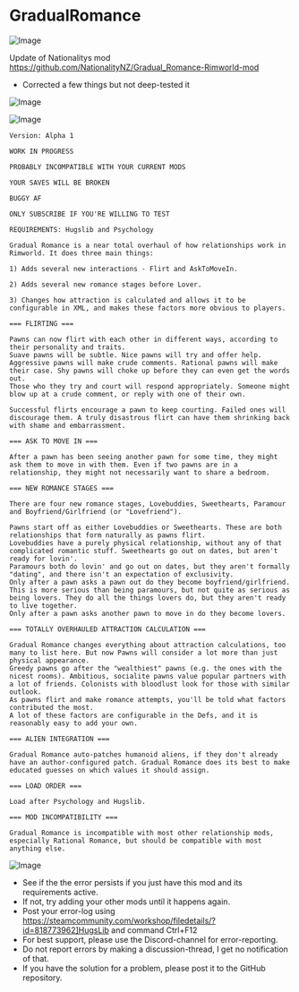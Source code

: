 # GradualRomance


![Image](https://i.imgur.com/WAEzk68.png)

Update of Nationalitys mod
https://github.com/NationalityNZ/Gradual_Romance-Rimworld-mod

- Corrected a few things but not deep-tested it

![Image](https://i.imgur.com/7Gzt3Rg.png)

	
![Image](https://i.imgur.com/NOW7jU1.png)

    Version: Alpha 1

    WORK IN PROGRESS

    PROBABLY INCOMPATIBLE WITH YOUR CURRENT MODS

    YOUR SAVES WILL BE BROKEN

    BUGGY AF

    ONLY SUBSCRIBE IF YOU'RE WILLING TO TEST

    REQUIREMENTS: Hugslib and Psychology

    Gradual Romance is a near total overhaul of how relationships work in Rimworld. It does three main things:

    1) Adds several new interactions - Flirt and AskToMoveIn.

    2) Adds several new romance stages before Lover.

    3) Changes how attraction is calculated and allows it to be configurable in XML, and makes these factors more obvious to players.

    === FLIRTING ===
    
    Pawns can now flirt with each other in different ways, according to their personality and traits.
    Suave pawns will be subtle. Nice pawns will try and offer help. Aggressive pawns will make crude comments. Rational pawns will make their case. Shy pawns will choke up before they can even get the words out.
    Those who they try and court will respond appropriately. Someone might blow up at a crude comment, or reply with one of their own.
    
    Successful flirts encourage a pawn to keep courting. Failed ones will discourage them. A truly disastrous flirt can have them shrinking back with shame and embarrassment.
    
    === ASK TO MOVE IN ===
    
    After a pawn has been seeing another pawn for some time, they might ask them to move in with them. Even if two pawns are in a relationship, they might not necessarily want to share a bedroom.
    
    === NEW ROMANCE STAGES ===

    There are four new romance stages, Lovebuddies, Sweethearts, Paramour and Boyfriend/Girlfriend (or "Lovefriend").

    Pawns start off as either Lovebuddies or Sweethearts. These are both relationships that form naturally as pawns flirt.
    Lovebuddies have a purely physical relationship, without any of that complicated romantic stuff. Sweethearts go out on dates, but aren't ready for lovin'.
    Paramours both do lovin' and go out on dates, but they aren't formally "dating", and there isn't an expectation of exclusivity.
    Only after a pawn asks a pawn out do they become boyfriend/girlfriend. This is more serious than being paramours, but not quite as serious as being lovers. They do all the things lovers do, but they aren't ready to live together.
    Only after a pawn asks another pawn to move in do they become lovers.
    
    === TOTALLY OVERHAULED ATTRACTION CALCULATION ===
    
    Gradual Romance changes everything about attraction calculations, too many to list here. But now Pawns will consider a lot more than just physical appearance.
    Greedy pawns go after the "wealthiest" pawns (e.g. the ones with the nicest rooms). Ambitious, socialite pawns value popular partners with a lot of friends. Colonists with bloodlust look for those with similar outlook.
    As pawns flirt and make romance attempts, you'll be told what factors contributed the most.
    A lot of these factors are configurable in the Defs, and it is reasonably easy to add your own.
    
    === ALIEN INTEGRATION ===
    
    Gradual Romance auto-patches humanoid aliens, if they don't already have an author-configured patch. Gradual Romance does its best to make educated guesses on which values it should assign.
    
    === LOAD ORDER ===
    
    Load after Psychology and Hugslib.
    
    === MOD INCOMPATIBILITY ===
    
    Gradual Romance is incompatible with most other relationship mods, especially Rational Romance, but should be compatible with most anything else.
    


![Image](https://i.imgur.com/Rs6T6cr.png)



-  See if the the error persists if you just have this mod and its requirements active.
-  If not, try adding your other mods until it happens again.
-  Post your error-log using https://steamcommunity.com/workshop/filedetails/?id=818773962]HugsLib and command Ctrl+F12
-  For best support, please use the Discord-channel for error-reporting.
-  Do not report errors by making a discussion-thread, I get no notification of that.
-  If you have the solution for a problem, please post it to the GitHub repository.



